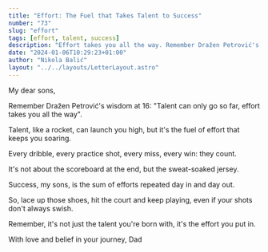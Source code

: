 ```yaml
---
title: "Effort: The Fuel that Takes Talent to Success"
number: "73"
slug: "effort"
tags: [effort, talent, success]
description: "Effort takes you all the way. Remember Dražen Petrović's wisdom: talent can launch you high, but it's the fuel of effort that keeps you soaring. Keep playing, keep trying, success comes from the sum of your repeated efforts."
date: "2024-01-06T10:29:23+01:00"
author: "Nikola Balić"
layout: "../../layouts/LetterLayout.astro"
---
```

My dear sons,

Remember Dražen Petrović's wisdom at 16: "Talent can only go so far, effort takes you all the way". 

Talent, like a rocket, can launch you high, but it's the fuel of effort that keeps you soaring. 

Every dribble, every practice shot, every miss, every win: they count. 

It's not about the scoreboard at the end, but the sweat-soaked jersey.

Success, my sons, is the sum of efforts repeated day in and day out. 

So, lace up those shoes, hit the court and keep playing, even if your shots don't always swish. 

Remember, it's not just the talent you're born with, it's the effort you put in. 

With love and belief in your journey,
Dad